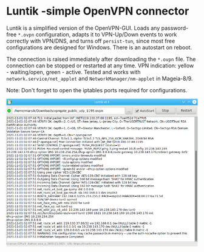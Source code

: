 # Luntik -simple OpenVPN connector
Luntik is a simplified version of the OpenVPN-GUI. Loads any password-free `*.ovpn` configuration, adapts it to VPN-Up/Down events to work correctly with VPN/DNS, and turns off `persist-tun`, since most free configurations are designed for Windows. There is an autostart on reboot.

The connection is raised immediately after downloading the `*.ovpn` file. The connection can be stopped or restarted at any time. VPN indication: yellow - waiting/open, green - active. Tested and works with `network.service/net_applet` and `NetworkManager/nm-applet` in Mageia-8/9.

Note: Don't forget to open the iptables ports required for configurations.

![](https://github.com/AKotov-dev/luntik/blob/main/ScreenShot1.png)
